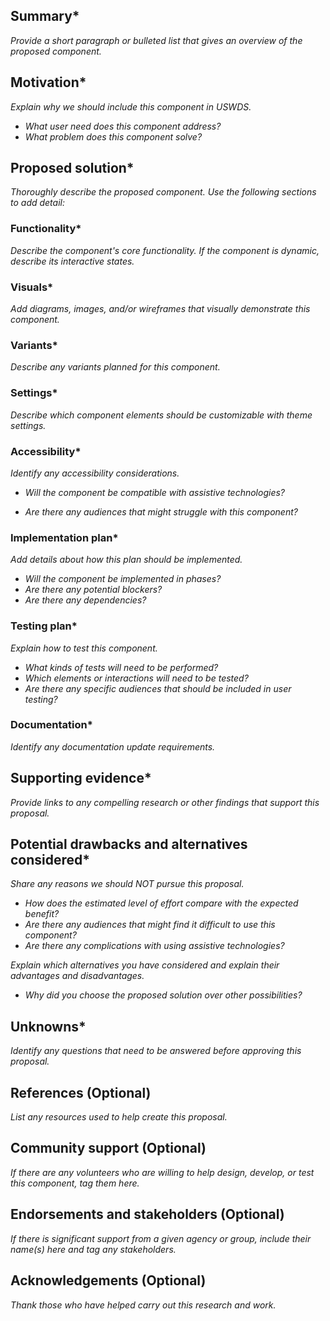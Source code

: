 <!---
Welcome! Thank you for contributing to the U.S. Web Design System.
Your contributions are vital to our success and we are glad you want to share your ideas.

You can find full instructions for creating a proposal in the uswds-proposals repo:
https://github.com/amyleadem/uswds-proposals/edit/add-readme-and-template/README.md#submitting-a-new-proposal

More information about contributing to USWDS can be found on the contribution page:
https://designsystem.digital.gov/about/contribute/
 -->

## Summary*

_Provide a short paragraph or bulleted list that gives an overview of the proposed component._

## Motivation*

_Explain why we should include this component in USWDS._

- _What user need does this component address?_
- _What problem does this component solve?_

## Proposed solution*

_Thoroughly describe the proposed component. Use the following sections to add detail:_

### Functionality*

_Describe the component's core functionality. If the component is dynamic, describe its interactive states._

### Visuals*

_Add diagrams, images, and/or wireframes that visually demonstrate this component._

### Variants*

_Describe any variants planned for this component._

### Settings*

_Describe which component elements should be customizable with theme settings._

### Accessibility*

_Identify any accessibility considerations._

- _Will the component be compatible with assistive technologies?_
<!-- 
Consider the following:
- Keyboard-only interaction
- Screen readers
- Voice command
- High-contrast mode
- Zoom magnification 
-->
- _Are there any audiences that might struggle with this component?_
<!--Explain how this component will accommodate these needs.-->

### Implementation plan*
_Add details about how this plan should be implemented._

- _Will the component be implemented in phases?_
- _Are there any potential blockers?_
- _Are there any dependencies?_

### Testing plan*
_Explain how to test this component._

- _What kinds of tests will need to be performed?_
- _Which elements or interactions will need to be tested?_
- _Are there any specific audiences that should be included in user testing?_

### Documentation*

_Identify any documentation update requirements._
<!-- Note: all new components will need a component page. -->

## Supporting evidence*

_Provide links to any compelling research or other findings that support this proposal._

## Potential drawbacks and alternatives considered*

_Share any reasons we should NOT pursue this proposal._

- _How does the estimated level of effort compare with the expected benefit?_
- _Are there any audiences that might find it difficult to use this component?_
- _Are there any complications with using assistive technologies?_

_Explain which alternatives you have considered and explain their advantages and disadvantages._

- _Why did you choose the proposed solution over other possibilities?_

## Unknowns*

_Identify any questions that need to be answered before approving this proposal._

## References (Optional)

_List any resources used to help create this proposal._

## Community support (Optional)

_If there are any volunteers who are willing to help design, develop, or test this component, tag them here._

## Endorsements and stakeholders (Optional)

_If there is significant support from a given agency or group, include their name(s) here and tag any stakeholders._

## Acknowledgements (Optional)

_Thank those who have helped carry out this research and work._
